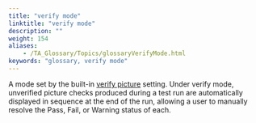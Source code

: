 ```yaml
--- 
title: "verify mode"
linktitle: "verify mode"
description: ""
weight: 154
aliases: 
    - /TA_Glossary/Topics/glossaryVerifyMode.html
keywords: "glossary, verify mode"
---
```


A mode set by the built-in [verify picture](/TA_Automation/Topics/bis_verify_picture.html) setting. Under verify mode, unverified picture checks produced during a test run are automatically displayed in sequence at the end of the run, allowing a user to manually resolve the Pass, Fail, or Warning status of each.

